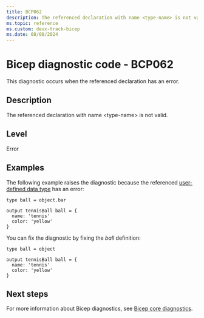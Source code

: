 ```yaml
---
title: BCP062
description: The referenced declaration with name <type-name> is not valid.
ms.topic: reference
ms.custom: devx-track-bicep
ms.date: 08/08/2024
---
```


# Bicep diagnostic code - BCP062

This diagnostic occurs when the referenced declaration has an error.

## Description

The referenced declaration with name \<type-name> is not valid.

## Level

Error

## Examples

The following example raises the diagnostic because the referenced [user-defined data type](../user-defined-data-types.md) has an error:

```bicep
type ball = object.bar

output tennisBall ball = {
  name: 'tennis'
  color: 'yellow'
}
```

You can fix the diagnostic by fixing the _ball_ definition:

```bicep
type ball = object

output tennisBall ball = {
  name: 'tennis'
  color: 'yellow'
}
```

## Next steps

For more information about Bicep diagnostics, see [Bicep core diagnostics](../bicep-core-diagnostics.md).
